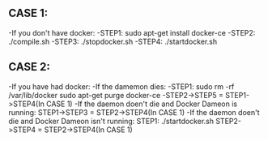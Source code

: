 ## CASE 1:

 -If you don't have docker:
 -STEP1: sudo apt-get install docker-ce
 -STEP2: ./compile.sh
 -STEP3: ./stopdocker.sh
 -STEP4: ./startdocker.sh


## CASE 2:

-If you have had docker:
    -If the damemon dies:
        -STEP1:  sudo rm -rf /var/lib/docker
                sudo apt-get purge docker-ce
        -STEP2->STEP5 = STEP1->STEP4(In CASE 1)
    -If the daemon doen't die and Docker Dameon is running:
        STEP1->STEP3 = STEP2->STEP4(In CASE 1)
    -If the daemon doen't die and Docker Dameon isn't running:
        STEP1: ./startdocker.sh
        STEP2->STEP4 = STEP2->STEP4(In CASE 1)
